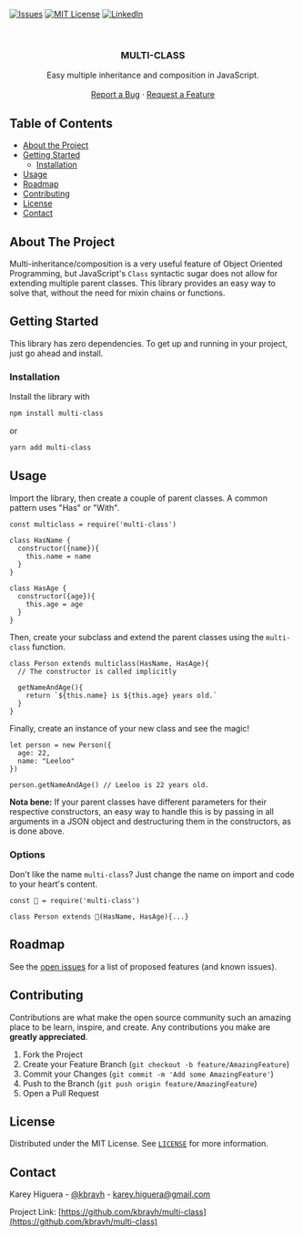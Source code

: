 <!-- PROJECT SHIELDS -->
<!-- [![Contributors][contributors-shield]][contributors-url] -->
<!-- [![Forks][forks-shield]][forks-url] -->
<!-- [![Stargazers][stars-shield]][stars-url] -->
[![Issues][issues-shield]][issues-url]
[![MIT License][license-shield]][license-url]
[![LinkedIn][linkedin-shield]][linkedin-url]



<!-- PROJECT LOGO -->
<br />
<p align="center">
  <!-- <a href="https://github.com/kbravh/multi-class">
    <img src="images/logo.png" alt="Logo" width="80" height="80">
  </a> -->

  <h3 align="center">MULTI-CLASS</h3>

  <p align="center">
    Easy multiple inheritance and composition in JavaScript.
    <br />
    <br />
    <a href="https://github.com/kbravh/multi-class/issues">Report a Bug</a>
    ·
    <a href="https://github.com/kbravh/multi-class/issues">Request a Feature</a>
  </p>
</p>



<!-- TABLE OF CONTENTS -->
## Table of Contents

* [About the Project](#about-the-project)
* [Getting Started](#getting-started)
  * [Installation](#installation)
* [Usage](#usage)
* [Roadmap](#roadmap)
* [Contributing](#contributing)
* [License](#license)
* [Contact](#contact)

<!-- ABOUT THE PROJECT -->
## About The Project

Multi-inheritance/composition is a very useful feature of Object Oriented Programming, but JavaScript's `Class` syntactic sugar does not allow for extending multiple parent classes. This library provides an easy way to solve that, without the need for mixin chains or functions.


<!-- GETTING STARTED -->
## Getting Started

This library has zero dependencies. To get up and running in your project, just go ahead and install.

### Installation
 
Install the library with

``` bash
npm install multi-class
```
or
``` bash
yarn add multi-class
```


<!-- USAGE EXAMPLES -->
## Usage
Import the library, then create a couple of parent classes. A common pattern uses "Has" or "With".

``` JS
const multiclass = require('multi-class')

class HasName {
  constructor({name}){
    this.name = name
  }
}

class HasAge {
  constructor({age}){
    this.age = age
  }
}
```

Then, create your subclass and extend the parent classes using the `multi-class` function.

``` JS
class Person extends multiclass(HasName, HasAge){
  // The constructor is called implicitly

  getNameAndAge(){
    return `${this.name} is ${this.age} years old.`
  }
}
```

Finally, create an instance of your new class and see the magic!

``` JS
let person = new Person({
  age: 22,
  name: "Leeloo"
})

person.getNameAndAge() // Leeloo is 22 years old.
```

**Nota bene:** If your parent classes have different parameters for their respective constructors, an easy way to handle this is by passing in all arguments in a JSON object and destructuring them in the constructors, as is done above.

### Options

Don't like the name `multi-class`? Just change the name on import and code to your heart's content.

``` JS
const 🤖 = require('multi-class')

class Person extends 🤖(HasName, HasAge){...}
```

<!-- ROADMAP -->
## Roadmap

See the [open issues](https://github.com/kbravh/multi-class/issues) for a list of proposed features (and known issues).



<!-- CONTRIBUTING -->
## Contributing

Contributions are what make the open source community such an amazing place to be learn, inspire, and create. Any contributions you make are **greatly appreciated**.

1. Fork the Project
2. Create your Feature Branch (`git checkout -b feature/AmazingFeature`)
3. Commit your Changes (`git commit -m 'Add some AmazingFeature'`)
4. Push to the Branch (`git push origin feature/AmazingFeature`)
5. Open a Pull Request



<!-- LICENSE -->
## License

Distributed under the MIT License. See [`LICENSE`](LICENSE) for more information.

<!-- CONTACT -->
## Contact

Karey Higuera - [@kbravh](https://twitter.com/kbravh) - karey.higuera@gmail.com

Project Link: [https://github.com/kbravh/multi-class](https://github.com/kbravh/multi-class)


<!-- MARKDOWN LINKS -->
[issues-shield]: https://img.shields.io/github/issues/kbravh/multi-class.svg?style=flat-square
[issues-url]: https://github.com/kbravh/multi-class/issues
[license-shield]: https://img.shields.io/github/license/kbravh/multi-class.svg?style=flat-square
[license-url]: https://github.com/kbravh/multi-class/blob/master/LICENSE
[linkedin-shield]: https://img.shields.io/badge/-LinkedIn-black.svg?style=flat-square&logo=linkedin&colorB=555
[linkedin-url]: https://linkedin.com/in/kbravh